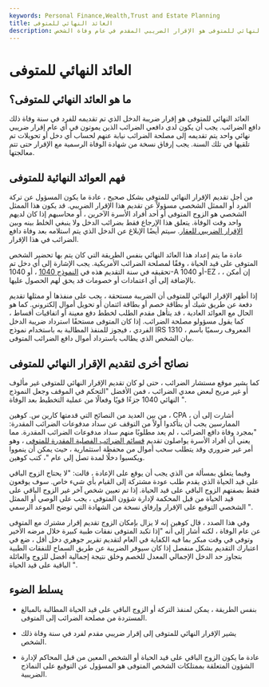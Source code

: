 ```yaml
---
keywords: Personal Finance,Wealth,Trust and Estate Planning
title: العائد النهائي للمتوفى
description: العائد النهائي للمتوفى هو الإقرار الضريبي المقدم في عام وفاة الشخص.
---
```


# العائد النهائي للمتوفى
## ما هو العائد النهائي للمتوفى؟

العائد النهائي للمتوفى هو إقرار ضريبة الدخل الذي تم تقديمه للفرد في سنة وفاة ذلك دافع الضرائب. يجب أن يكون لدى دافعي الضرائب الذين يموتون في أي عام إقرار ضريبي نهائي واحد يتم تقديمه إلى مصلحة الضرائب نيابة عنهم لحساب أي دخل أو تحويلات تم تلقيها في تلك السنة. يجب إرفاق نسخة من شهادة الوفاة الرسمية مع الإقرار حتى تتم معالجتها.

## فهم العوائد النهائية للمتوفى

من أجل تقديم الإقرار النهائي للمتوفى بشكل صحيح ، عادة ما يكون المسؤول عن تركة الفرد أو الممثل الشخصي مسؤولاً عن تقديم هذا الإقرار الضريبي. قد يكون هذا الممثل الشخصي هو الزوج المتوفى أو أحد أفراد الأسرة الآخرين ، أو محاسبهم إذا كان لديهم واحد وقت الوفاة. يتعلق هذا الإرجاع فقط بضرائب الدخل ولا ينبغي الخلط بينه وبين [الإقرار الضريبي للعقار](/estatetax). سيتم أيضًا الإبلاغ عن الدخل الذي يتم استلامه بعد وفاة دافع الضرائب في هذا الإقرار.

عادة ما يتم إعداد هذا العائد النهائي بنفس الطريقة التي كان يتم بها تحضير الشخص المتوفى على قيد الحياة ، وفقًا لمصلحة الضرائب الأمريكية. يجب الإشارة إلى أي دخل تم تحقيقه في سنة التقديم هذه في [النموذج 1040](/1040) ، أو 1040-A أو 1040-EZ ، إن أمكن ، بالإضافة إلى أي اعتمادات أو خصومات قد يحق لهم الحصول عليها.

إذا أظهر الإقرار النهائي للمتوفى أن الضريبة مستحقة ، يجب على منفذها أو ممثلها تقديم دفعة عن طريق شيك أو بطاقة خصم أو بطاقة ائتمان أو تحويل أموال إلكتروني. كما هو الحال مع العوائد العادية ، قد يتأهل مقدم الطلب لخطط دفع معينة أو اتفاقيات أقساط ، كما يقول مسؤولو مصلحة الضرائب. إذا كان المتوفى مستحقًا استرداد ضريبة الدخل الفردي ، فيجوز للمنفذ المطالبة به باستخدام نموذج IRS 1310 ، المعروف رسميًا باسم بيان الشخص الذي يطالب باسترداد أموال دافع الضرائب المتوفى.

## نصائح أخرى لتقديم الإقرار النهائي للمتوفى

كما يشير موقع مستشار الضرائب ، حتى لو كان تقديم الإقرار النهائي للمتوفى غير مألوف أو غير مريح لبعض معدي الضرائب ، فمن الأفضل "التحكم في الموقف وجعل النموذج النهائي 1040 جزءًا قويًا وفعالًا من عملية التخطيط بعد الوفاة ".

من بين العديد من النصائح التي قدمتها كارين س. كوهين ، CPA ، أشارت إلى أن الممارسين يجب أن يتأكدوا أولاً من التوقف عن سداد مدفوعات الضرائب المقدرة: "بمجرد وفاة دافع الضرائب ، لم يعد مطلوبًا منهم سداد مدفوعات الضرائب المقدرة. مما يعني أن أفراد الأسرة يواصلون تقديم [قسائم الضرائب الفصلية المقدرة للمتوفى](/estimated-tax) ، وهو أمر غير ضروري وقد يتطلب سحب أموال من محفظة استثمارية ، حيث يمكن أن ينمووا ويكسبوا دخلًا لمدة تصل إلى عام "، كتب كوهين.

وفيما يتعلق بمسألة من الذي يجب أن يوقع على الإعادة ، قالت: "لا يحتاج الزوج الباقي على قيد الحياة الذي يقدم طلب عودة مشتركة إلى القيام بأي شيء خاص. سوف يوقعون فقط بصفتهم الزوج الباقي على قيد الحياة. إذا تم تعيين شخص آخر غير الزوج الباقي على قيد الحياة من قبل المحكمة لإدارة شؤون المتوفى ، يجب على الوصي أو الممثل الشخصي التوقيع على الإقرار وإرفاق نسخة من الشهادة التي توضح الموعد الرسمي ".

وفي هذا الصدد ، قال كوهين إنه لا يزال بإمكان الزوج تقديم إقرار مشترك مع المتوفى عن عام الوفاة ، لكنه أشار إلى أنه "إذا تكبد المتوفى نفقات طبية كبيرة خلال مرضه الأخير وتوفي في وقت مبكر بما فيه الكفاية في العام لتقديم تقرير جوهري دخل أقل ، ضع في اعتبارك التقديم بشكل منفصل إذا كان سيوفر الضريبة عن طريق السماح للنفقات الطبية بتجاوز حد الدخل الإجمالي المعدل للخصم وخلق نتيجة إجمالية أفضل للزوج والعائلة الباقية على قيد الحياة ".

## يسلط الضوء

- بنفس الطريقة ، يمكن لمنفذ التركة أو الزوج الباقي على قيد الحياة المطالبة بالمبالغ المستردة من مصلحة الضرائب إلى المتوفى.

- يشير الإقرار النهائي للمتوفى إلى إقرار ضريبي مقدم لفرد في سنة وفاة ذلك الشخص.

- عادة ما يكون الزوج الباقي على قيد الحياة أو الشخص المعين من قبل المحاكم لإدارة الشؤون المتعلقة بممتلكات الشخص المتوفى هو المسؤول عن التوقيع على النماذج الضريبية.

